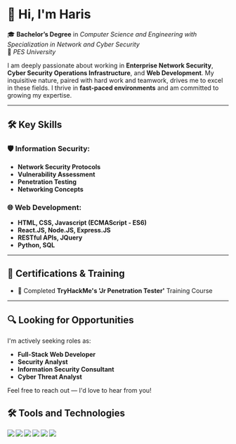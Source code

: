 # 👋 Hi, I'm Haris

🎓 **Bachelor’s Degree** in *Computer Science and Engineering with Specialization in Network and Cyber Security*  
🏫 *PES University*

I am deeply passionate about working in **Enterprise Network Security**, **Cyber Security Operations Infrastructure**, and **Web Development**. My inquisitive nature, paired with hard work and teamwork, drives me to excel in these fields. I thrive in **fast-paced environments** and am committed to growing my expertise.

---

## 🛠️ Key Skills

### 🛡️ Information Security:
- **Network Security Protocols**
- **Vulnerability Assessment**
- **Penetration Testing**
- **Networking Concepts**

### 🌐 Web Development:
- **HTML, CSS, Javascript (ECMAScript - ES6)**
- **React.JS, Node.JS, Express.JS**
- **RESTful APIs, JQuery**
- **Python, SQL**

---

## 🎯 Certifications & Training
- 📜 Completed **TryHackMe's 'Jr Penetration Tester'** Training Course

---

## 🔍 Looking for Opportunities
I'm actively seeking roles as:
- **Full-Stack Web Developer**
- **Security Analyst**
- **Information Security Consultant**
- **Cyber Threat Analyst**

Feel free to reach out — I'd love to hear from you!

## 🛠️ Tools and Technologies

<img align="left" src="https://img.icons8.com/color/32/000000/python.png"/>
<img align="left" src="https://img.icons8.com/color/32/000000/html-5.png"/>
<img align="left" src="https://img.icons8.com/color/32/000000/css3.png"/>
<img align="left" src="https://img.icons8.com/color/32/000000/javascript.png"/>
<img align="left" src="https://img.icons8.com/officel/32/000000/react.png"/>
<img align="left" src="https://img.icons8.com/color/32/000000/git.png"/>  
